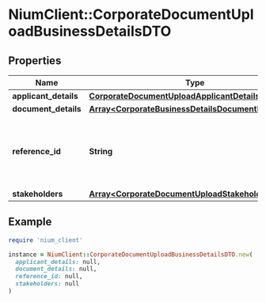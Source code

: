 # NiumClient::CorporateDocumentUploadBusinessDetailsDTO

## Properties

| Name | Type | Description | Notes |
| ---- | ---- | ----------- | ----- |
| **applicant_details** | [**CorporateDocumentUploadApplicantDetailsDTO**](CorporateDocumentUploadApplicantDetailsDTO.md) |  | [optional] |
| **document_details** | [**Array&lt;CorporateBusinessDetailsDocumentDetailDTO&gt;**](CorporateBusinessDetailsDocumentDetailDTO.md) |  | [optional] |
| **reference_id** | **String** | This field accepts the unique reference ID for the business entity. | [optional] |
| **stakeholders** | [**Array&lt;CorporateDocumentUploadStakeholdersDTO&gt;**](CorporateDocumentUploadStakeholdersDTO.md) |  | [optional] |

## Example

```ruby
require 'nium_client'

instance = NiumClient::CorporateDocumentUploadBusinessDetailsDTO.new(
  applicant_details: null,
  document_details: null,
  reference_id: null,
  stakeholders: null
)
```

